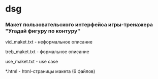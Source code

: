 # dsg

### Макет пользовательского интерфейса игры-тренажера "Угадай фигуру по контуру"

vid_maket.txt - неформальное описание

treb_maket.txt - формальное описание

use_maket.txt - use case

*.html - html-страницы макета (6 файлов)









